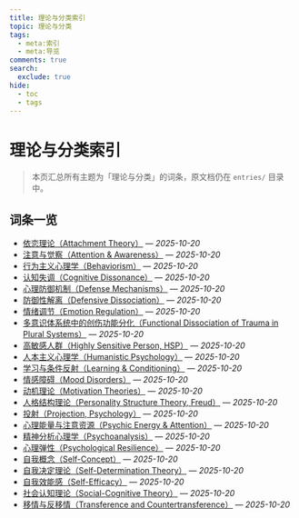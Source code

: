 ```yaml
---
title: 理论与分类索引
topic: 理论与分类
tags:
  - meta:索引
  - meta:导览
comments: true
search:
  exclude: true
hide:
  - toc
  - tags
---
```


# 理论与分类索引

> 本页汇总所有主题为「理论与分类」的词条，原文档仍在 `entries/` 目录中。

## 词条一览

- [依恋理论（Attachment Theory）](../entries/Attachment-Theory.md) — *2025-10-20*
- [注意与觉察（Attention & Awareness）](../entries/Attention-Awareness.md) — *2025-10-20*
- [行为主义心理学（Behaviorism）](../entries/Behaviorism.md) — *2025-10-20*
- [认知失调（Cognitive Dissonance）](../entries/Cognitive-Dissonance.md) — *2025-10-20*
- [心理防御机制（Defense Mechanisms）](../entries/Defense-Mechanisms.md) — *2025-10-20*
- [防御性解离（Defensive Dissociation）](../entries/Defensive-Dissociation.md) — *2025-10-20*
- [情绪调节（Emotion Regulation）](../entries/Emotion-Regulation.md) — *2025-10-20*
- [多意识体系统中的创伤功能分化（Functional Dissociation of Trauma in Plural Systems）](../entries/Functional-Dissociation-of-Trauma-in-Plural-Systems.md) — *2025-10-20*
- [高敏感人群（Highly Sensitive Person, HSP）](../entries/Highly-Sensitive-Person.md) — *2025-10-20*
- [人本主义心理学（Humanistic Psychology）](../entries/Humanistic-Psychology.md) — *2025-10-20*
- [学习与条件反射（Learning & Conditioning）](../entries/Learning-Conditioning.md) — *2025-10-20*
- [情感障碍（Mood Disorders）](../entries/Mood-Disorders.md) — *2025-10-20*
- [动机理论（Motivation Theories）](../entries/Motivation-Theories.md) — *2025-10-20*
- [人格结构理论（Personality Structure Theory, Freud）](../entries/Personality-Structure-Theory.md) — *2025-10-20*
- [投射（Projection, Psychology）](../entries/Projection-Psychology.md) — *2025-10-20*
- [心理能量与注意资源（Psychic Energy & Attention）](../entries/Psychic-Energy-Attention.md) — *2025-10-20*
- [精神分析心理学（Psychoanalysis）](../entries/Psychoanalysis.md) — *2025-10-20*
- [心理弹性（Psychological Resilience）](../entries/Psychological-Resilience.md) — *2025-10-20*
- [自我概念（Self-Concept）](../entries/Self-Concept.md) — *2025-10-20*
- [自我决定理论（Self-Determination Theory）](../entries/Self-Determination-Theory.md) — *2025-10-20*
- [自我效能感（Self-Efficacy）](../entries/Self-Efficacy.md) — *2025-10-20*
- [社会认知理论（Social-Cognitive Theory）](../entries/Social-Cognitive-Theory.md) — *2025-10-20*
- [移情与反移情（Transference and Countertransference）](../entries/Transference-Countertransference.md) — *2025-10-20*
